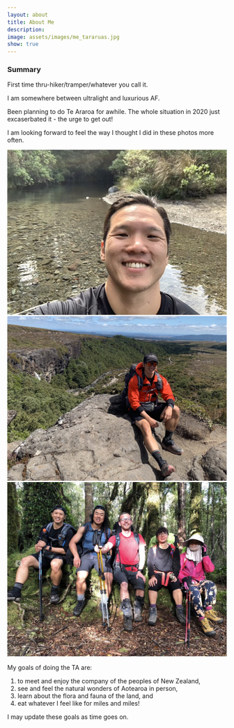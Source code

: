 ```yaml
---
layout: about
title: About Me
description:
image: assets/images/me_tararuas.jpg
show: true
---
```


### Summary

First time thru-hiker/tramper/whatever you call it.

I am somewhere between ultralight and luxurious AF.

Been planning to do Te Araroa for awhile. The whole situation in 2020 just excaserbated it - the urge to get  out!

I am looking forward to feel the way I thought I did in these photos more often.

<img src="assets/images/me_nationalpark.jpg" width="600">

<img src="assets/images/me_taranaki_falls.jpg" width="600">

<img src="assets/images/group_tararuas.jpg" width="600">

My goals of doing the TA are:
1. to meet and enjoy the company of the peoples of New Zealand,
2. see and feel the natural wonders of Aotearoa in person,
3. learn about the flora and fauna of the land, and
4. eat whatever I feel like for miles and miles!

I may update these goals as time goes on.
